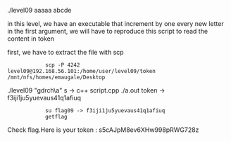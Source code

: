 ./level09 aaaaa
abcde

in this level, we have an executable that increment by one every new letter in the first argument, we will have to reproduce this script to read the content in token

first, we have to extract the file with scp

                scp -P 4242 level09@192.168.56.101:/home/user/level09/token /mnt/nfs/homes/emaugale/Desktop
./level09 "gdrch\\a"
s
-> c++ script.cpp
./a.out token -> f3iji1ju5yuevaus41q1afiuq

                su flag09 -> f3iji1ju5yuevaus41q1afiuq
                getflag

Check flag.Here is your token : s5cAJpM8ev6XHw998pRWG728z
